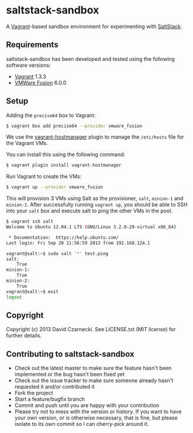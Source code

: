 # saltstack-sandbox

A [Vagrant](http://www.vagrantup.com/)-based sandbox environment
for experimenting with [SaltStack](http://saltstack.com/).

## Requirements

saltstack-sandbox has been developed and tested using the following
software versions:

* [Vagrant](http://www.vagrantup.com/) 1.3.3
* [VMWare Fusion](https://my.vmware.com/web/vmware/info/slug/desktop_end_user_computing/vmware_fusion/6_0) 6.0.0

## Setup

Adding the `precise64` box to Vagrant:

```sh
$ vagrant box add precise64 --provider vmware_fusion
```

We use the [vagrant-hostmanager](https://github.com/smdahlen/vagrant-hostmanager)
plugin to manage the `/etc/hosts` file for the Vagrant VMs.

You can install this using the following command:

```sh
$ vagrant plugin install vagrant-hostmanager
```

Run Vagrant to create the VMs:

```sh
$ vagrant up --provider vmware_fusion
```

This will provision 3 VMs using Salt as the provisioner,
`salt`, `minion-1` and `minion-2`. After successfully
running `vagrant up`, you should be able to SSH into
your `salt` box and execute salt to ping the other VMs
in the pool.

```sh
$ vagrant ssh salt
Welcome to Ubuntu 12.04.1 LTS (GNU/Linux 3.2.0-29-virtual x86_64)

 * Documentation:  https://help.ubuntu.com/
Last login: Fri Sep 20 11:56:59 2013 from 192.168.124.1

vagrant@salt:~$ sudo salt '*' test.ping
salt:
    True
minion-1:
    True
minion-2:
    True
vagrant@salt:~$ exit
logout
```

## Copyright

Copyright (c) 2013 David Czarnecki. See LICENSE.txt (MIT license) for
further details.

## Contributing to saltstack-sandbox

* Check out the latest master to make sure the feature hasn't been
  implemented or the bug hasn't been fixed yet
* Check out the issue tracker to make sure someone already hasn't
  requested it and/or contributed it
* Fork the project
* Start a feature/bugfix branch
* Commit and push until you are happy with your contribution
* Please try not to mess with the version or history. If you want
  to have your own version, or is otherwise necessary, that is fine,
  but please isolate to its own commit so I can cherry-pick around it.